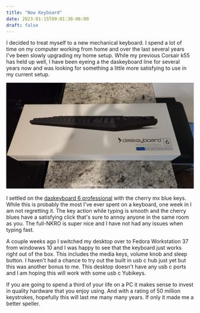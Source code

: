 ```yaml
---
title: "New Keyboard"
date: 2023-01-15T09:01:38-06:00
draft: false
---
```


I decided to treat myself to a new mechanical keyboard.  I spend a lot of time on my computer working from home and over the last several years I've been slowly upgrading my home setup.  While my previous Corsair k55 has held up well, I have been eyeing a the daskeyboard line for several years now and was looking for something a little more satisfying to use in my current setup.  

![DasKeyboard6](/static/img/DasKeyboard6Pro.jpg#Center)

I settled on the [daskeyboard 6 professional](https://www.daskeyboard.com/daskeyboard-6-professional/) with the cherry mx blue keys.  While this is probably the most I've ever spent on a keyboard, one week in I am not regretting it.  The key action while typing is smooth and the cherry blues have a satisfying click that's sure to annoy anyone in the same room as you.  The full-NKRO is super nice and I have not had any issues when typing fast.  

A couple weeks ago I switched my desktop over to Fedora Workstation 37 from windowws 10 and I was happy to see that the keyboard just works right out of the box.  This includes the media keys, volume knob and sleep button.  I haven't had a chance to try out the built in usb c hub just yet but this was another bonus to me.  This desktop doesn't have any usb c ports and I am hoping this will work with some usb c Yubikeys.  

If you are going to spend a third of your life on a PC it makes sense to invest in quality hardware that you enjoy using.  And with a rating of 50 million keystrokes, hopefully this will last me many many years.  If only it made me a better speller.
